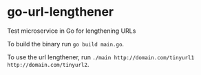 go-url-lengthener
=================

Test microservice in Go for lengthening URLs


To build the binary run `go build main.go`.

To use the url lengthener, run `./main http://domain.com/tinyurl1 http://domain.com/tinyurl2`.
